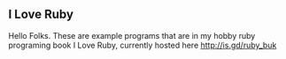 I Love Ruby
------------

Hello Folks. These are example programs that are in my hobby ruby programing book I Love Ruby, currently hosted here http://is.gd/ruby_buk
